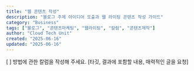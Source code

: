 ```yaml
---
title: "웹 콘텐츠 작성"
description: "블로그 주제 아이디어 도출과 웹 라이팅 콘텐츠 작성 가이드"
category: "Business"
tags: ["블로그", "콘텐츠마케팅", "웹라이팅", "칼럼", "콘텐츠제작"]
author: "Cloud Tech Unit"
created: "2025-06-16"
updated: "2025-06-16"
---
```


[ ] 방법에 관한 칼럼을 작성해 주세요.
[타깃, 결과에 포함할 내용, 매력적인 글을 요청]
